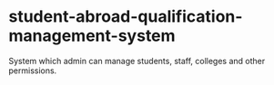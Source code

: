 # student-abroad-qualification-management-system
System which admin can manage students, staff, colleges and other permissions. 
